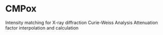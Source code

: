 # CMPox
Intensity matching for X-ray diffraction 
Curie-Weiss Analysis
Attenuation factor interpolation and calculation
